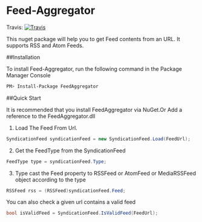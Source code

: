 # Feed-Aggregator
Travis:    [![Travis](https://travis-ci.org/skkallayath/Feed-Aggregator.svg?branch=master)](https://travis-ci.org/skkallayath/Feed-Aggregator) 

This nuget package will help you to get Feed contents from an URL. It supports RSS and Atom Feeds. 

##Installation

To install Feed-Aggregator, run the following command in the Package Manager Console

```sh
PM> Install-Package FeedAggregator
```

##Quick Start

It is recommended that you install FeedAggregator via NuGet.Or Add a reference to the FeedAggregator.dll

1) Load The Feed From Url.

```csharp
SyndicationFeed syndicationFeed = new SyndicationFeed.Load(FeedUrl);
```

2) Get the FeedType from the SyndicationFeed

```csharp
FeedType type = syndicationFeed.Type;
```

3) Type cast the Feed property to RSSFeed or AtomFeed or MediaRSSFeed object according to the type

```csharp
RSSFeed rss = (RSSFeed)syndicationFeed.Feed;
```

You can also check a given url contains a valid feed 

```csharp
bool isValidFeed = SyndicationFeed.IsValidFeed(FeedUrl);
```


